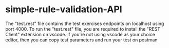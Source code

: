 # simple-rule-validation-API
The "test.rest" file contains the test exercises endpoints on localhost using port 4000.
To run the "test.rest" file, you are required to install the "REST Client" extension on vscode.
if you're not using vscode as your choice editor, then you can copy test parameters and run your test on postman

